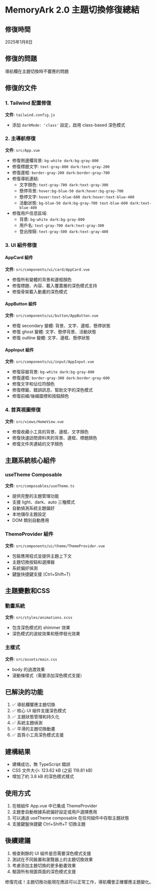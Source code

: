 # MemoryArk 2.0 主題切換修復總結

## 修復時間
2025年1月8日

## 修復的問題
導航欄在主題切換時不響應的問題

## 修復的文件

### 1. Tailwind 配置修復
**文件**: `tailwind.config.js`
- 添加 `darkMode: 'class'` 設定，啟用 class-based 深色模式

### 2. 主導航修復
**文件**: `src/App.vue`
- 修復側邊欄背景: `bg-white dark:bg-gray-800`
- 修復標題文字: `text-gray-800 dark:text-gray-200`
- 修復邊框: `border-gray-200 dark:border-gray-700`
- 修復導航連結:
  - 文字顏色: `text-gray-700 dark:text-gray-300`
  - 懸停背景: `hover:bg-blue-50 dark:hover:bg-gray-700`
  - 懸停文字: `hover:text-blue-600 dark:hover:text-blue-400`
  - 活動狀態: `bg-blue-50 dark:bg-gray-700 text-blue-600 dark:text-blue-400`
- 修復用戶信息區域:
  - 背景: `bg-white dark:bg-gray-800`
  - 用戶名: `text-gray-700 dark:text-gray-300`
  - 登出按鈕: `text-gray-500 dark:text-gray-400`

### 3. UI 組件修復

#### AppCard 組件
**文件**: `src/components/ui/card/AppCard.vue`
- 修復所有變體的背景和邊框顏色
- 修復標題、內容、載入覆蓋層的深色模式支持
- 修復骨架載入動畫的深色模式

#### AppButton 組件
**文件**: `src/components/ui/button/AppButton.vue`
- 修復 secondary 變體: 背景、文字、邊框、懸停狀態
- 修復 ghost 變體: 文字、懸停背景、活動狀態
- 修復 outline 變體: 文字、邊框、懸停狀態

#### AppInput 組件
**文件**: `src/components/ui/input/AppInput.vue`
- 修復容器背景: `bg-white dark:bg-gray-800`
- 修復邊框: `border-gray-300 dark:border-gray-600`
- 修復文字和佔位符顏色
- 修復標籤、錯誤訊息、幫助文字的深色模式
- 修復前綴/後綴圖標和按鈕顏色

### 4. 首頁視圖修復
**文件**: `src/views/HomeView.vue`
- 修復收藏小工具的背景、邊框、文字顏色
- 修復快速訪問資料夾的背景、邊框、標題顏色
- 修復文件夾連結的文字顏色

## 主題系統核心組件

### useTheme Composable
**文件**: `src/composables/useTheme.ts`
- 提供完整的主題管理功能
- 支援 light、dark、auto 三種模式
- 自動偵測系統主題偏好
- 本地儲存主題設定
- DOM 類別自動應用

### ThemeProvider 組件
**文件**: `src/components/ui/theme/ThemeProvider.vue`
- 包裝應用程式並提供主題上下文
- 主題切換按鈕和選擇器
- 系統偏好偵測
- 鍵盤快捷鍵支援 (Ctrl+Shift+T)

## 主題變數和CSS

### 動畫系統
**文件**: `src/styles/animations.scss`
- 包含深色模式的 shimmer 效果
- 深色模式的波紋效果和懸停發光效果

### 主樣式
**文件**: `src/assets/main.css`
- body 的過渡效果
- 滾動條樣式（需要添加深色模式支援）

## 已解決的功能

1. ✅ 導航欄響應主題切換
2. ✅ 核心 UI 組件支援深色模式
3. ✅ 主題狀態管理和持久化
4. ✅ 系統主題偵測
5. ✅ 平滑的主題切換動畫
6. ✅ 首頁小工具深色模式支援

## 建構結果

- 建構成功，無 TypeScript 錯誤
- CSS 文件大小: 123.62 kB (之前 119.81 kB)
- 增加了約 3.8 kB 的深色模式樣式

## 使用方式

1. 在根組件 App.vue 中已集成 ThemeProvider
2. 主題會自動根據系統偏好設定或用戶選擇應用
3. 可以通過 useTheme composable 在任何組件中存取主題狀態
4. 支援鍵盤快捷鍵 Ctrl+Shift+T 切換主題

## 後續建議

1. 檢查剩餘的 UI 組件是否需要深色模式支援
2. 測試在不同裝置和瀏覽器上的主題切換效果
3. 考慮添加主題切換的更多動畫效果
4. 驗證所有視圖頁面的深色模式支援

修復完成！主題切換功能現在應該可以正常工作，導航欄會正確響應主題變化。